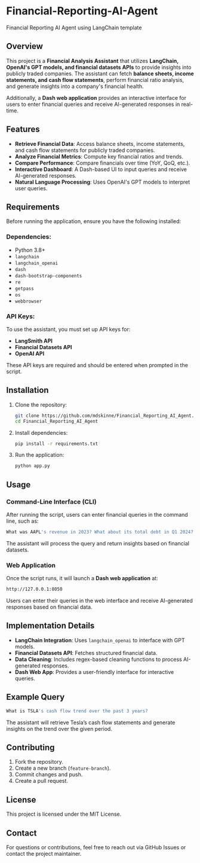 # Financial-Reporting-AI-Agent
Financial Reporting AI Agent using LangChain template

## Overview
This project is a **Financial Analysis Assistant** that utilizes **LangChain, OpenAI's GPT models, and financial datasets APIs** to provide insights into publicly traded companies. The assistant can fetch **balance sheets, income statements, and cash flow statements**, perform financial ratio analysis, and generate insights into a company's financial health.

Additionally, a **Dash web application** provides an interactive interface for users to enter financial queries and receive AI-generated responses in real-time.

## Features
- **Retrieve Financial Data**: Access balance sheets, income statements, and cash flow statements for publicly traded companies.
- **Analyze Financial Metrics**: Compute key financial ratios and trends.
- **Compare Performance**: Compare financials over time (YoY, QoQ, etc.).
- **Interactive Dashboard**: A Dash-based UI to input queries and receive AI-generated responses.
- **Natural Language Processing**: Uses OpenAI's GPT models to interpret user queries.

## Requirements
Before running the application, ensure you have the following installed:

### Dependencies:
- Python 3.8+
- `langchain`
- `langchain_openai`
- `dash`
- `dash-bootstrap-components`
- `re`
- `getpass`
- `os`
- `webbrowser`

### API Keys:
To use the assistant, you must set up API keys for:
- **LangSmith API**
- **Financial Datasets API**
- **OpenAI API**

These API keys are required and should be entered when prompted in the script.

## Installation
1. Clone the repository:
    ```bash
    git clone https://github.com/mdskinne/Financial_Reporting_AI_Agent.git
    cd Financial_Reporting_AI_Agent
    ```
2. Install dependencies:
    ```bash
    pip install -r requirements.txt
    ```
3. Run the application:
    ```bash
    python app.py
    ```

## Usage
### Command-Line Interface (CLI)
After running the script, users can enter financial queries in the command line, such as:
```bash
What was AAPL's revenue in 2023? What about its total debt in Q1 2024?
```
The assistant will process the query and return insights based on financial datasets.

### Web Application
Once the script runs, it will launch a **Dash web application** at:
```bash
http://127.0.0.1:8050
```

Users can enter their queries in the web interface and receive AI-generated responses based on financial data.

## Implementation Details
- **LangChain Integration**: Uses `langchain_openai` to interface with GPT models.
- **Financial Datasets API**: Fetches structured financial data.
- **Data Cleaning**: Includes regex-based cleaning functions to process AI-generated responses.
- **Dash Web App**: Provides a user-friendly interface for interactive queries.

## Example Query
```bash
What is TSLA's cash flow trend over the past 3 years?
```
The assistant will retrieve Tesla’s cash flow statements and generate insights on the trend over the given period.

## Contributing
1. Fork the repository.
2. Create a new branch (`feature-branch`).
3. Commit changes and push.
4. Create a pull request.

## License
This project is licensed under the MIT License.

## Contact
For questions or contributions, feel free to reach out via GitHub Issues or contact the project maintainer.

